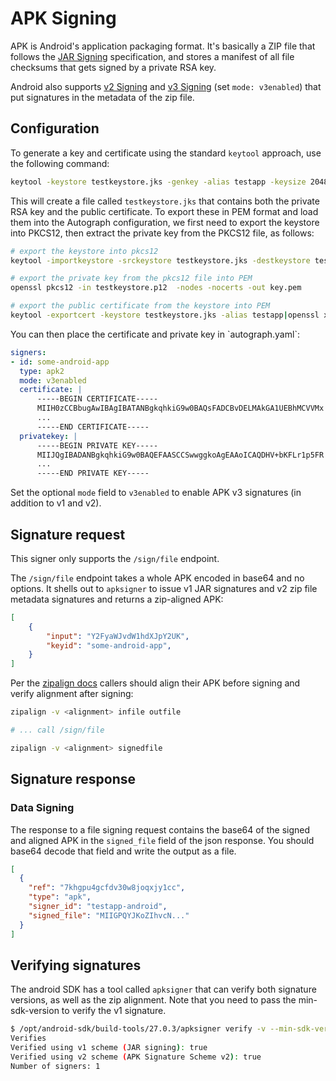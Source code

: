 # APK Signing

APK is Android\'s application packaging format. It\'s basically a ZIP
file that follows the [JAR
Signing](http://download.java.net/jdk7/archive/b125/docs/technotes/tools/solaris/jarsigner.html)
specification, and stores a manifest of all file checksums that gets
signed by a private RSA key.

Android also supports [v2
Signing](https://source.android.com/security/apksigning/v2) and [v3
Signing](https://source.android.com/security/apksigning/v3) (set
`mode: v3enabled`) that put signatures in the metadata of the zip
file.

## Configuration

To generate a key and certificate using the standard
`keytool` approach, use the following command:

``` bash
keytool -keystore testkeystore.jks -genkey -alias testapp -keysize 2048 -keyalg RSA -validity 10000 -keypass password1 -storepass password1
```

This will create a file called `testkeystore.jks` that
contains both the private RSA key and the public certificate. To export
these in PEM format and load them into the Autograph configuration, we
first need to export the keystore into PKCS12, then extract the private
key from the PKCS12 file, as follows:

``` bash
# export the keystore into pkcs12
keytool -importkeystore -srckeystore testkeystore.jks -destkeystore testkeystore.p12 -deststoretype PKCS12 -srcalias testapp -deststorepass password1 -destkeypass password1

# export the private key from the pkcs12 file into PEM
openssl pkcs12 -in testkeystore.p12  -nodes -nocerts -out key.pem

# export the public certificate from the keystore into PEM
keytool -exportcert -keystore testkeystore.jks -alias testapp|openssl x509 -inform der -text
```

You can then place the certificate and private key in
\`autograph.yaml\`:

``` yaml
signers:
- id: some-android-app
  type: apk2
  mode: v3enabled
  certificate: |
      -----BEGIN CERTIFICATE-----
      MIIH0zCCBbugAwIBAgIBATANBgkqhkiG9w0BAQsFADCBvDELMAkGA1UEBhMCVVMx
      ...
      -----END CERTIFICATE-----
  privatekey: |
      -----BEGIN PRIVATE KEY-----
      MIIJQgIBADANBgkqhkiG9w0BAQEFAASCCSwwggkoAgEAAoICAQDHV+bKFLr1p5FR
      ...
      -----END PRIVATE KEY-----
```

Set the optional `mode` field to `v3enabled` to
enable APK v3 signatures (in addition to v1 and v2).

## Signature request

This signer only supports the `/sign/file` endpoint.

The `/sign/file` endpoint takes a whole APK encoded in
base64 and no options. It shells out to `apksigner` to issue
v1 JAR signatures and v2 zip file metadata signatures and returns a
zip-aligned APK:

``` json
[
    {
        "input": "Y2FyaWJvdW1hdXJpY2UK",
        "keyid": "some-android-app",
    }
]
```

Per the [zipalign
docs](https://developer.android.com/studio/command-line/zipalign)
callers should align their APK before signing and verify alignment after
signing:

``` bash
zipalign -v <alignment> infile outfile

# ... call /sign/file

zipalign -v <alignment> signedfile
```

## Signature response

### Data Signing

The response to a file signing request contains the base64 of the signed
and aligned APK in the `signed_file` field of the json
response. You should base64 decode that field and write the output as a
file.

``` json
[
  {
    "ref": "7khgpu4gcfdv30w8joqxjy1cc",
    "type": "apk",
    "signer_id": "testapp-android",
    "signed_file": "MIIGPQYJKoZIhvcN..."
  }
]
```

## Verifying signatures

The android SDK has a tool called `apksigner` that can
verify both signature versions, as well as the zip alignment. Note that
you need to pass the min-sdk-version to verify the v1 signature.

``` bash
$ /opt/android-sdk/build-tools/27.0.3/apksigner verify -v --min-sdk-version 23 test.apk
Verifies
Verified using v1 scheme (JAR signing): true
Verified using v2 scheme (APK Signature Scheme v2): true
Number of signers: 1
```
